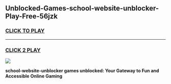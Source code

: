 
## Unblocked-Games-school-website-unblocker-Play-Free-56jzk
<h3>
<a href="https://premium76.site?title=school-website-unblocker&ref=12A">CLICK TO PLAY</a></h3>
<hr>

<h3>
<a href="https://premium76.site?title=school-website-unblocker&ref=12A">CLICK 2 PLAY</a>
  
</h3>

<a href="https://premium76.site?title=school-website-unblocker&ref=12A"><img src="https://clearcache.store/games.png"></a>


**school-website-unblocker games unblocked: Your Gateway to Fun and Accessible Online Gaming**
